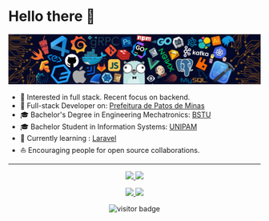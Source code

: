 # Hello there 👋

<!-- [![](https://img.shields.io/badge/-Lucas%20Ferreira-black?style=round-square&labelColor=black&logo=linkedin&logoColor=blue&link=https://www.linkedin.com/in/lucas-ferreira-210629198/)](https://www.linkedin.com/in/lucas-ferreira-210629198/)
[![](https://img.shields.io/badge/-steam-black?style=round-square&labelColor=darkblue&logo=Steam&logoColor=white&link=https://steamcommunity.com/profiles/76561198047673262)](https://steamcommunity.com/profiles/76561198047673262) -->

![](https://github.com/knov1991/knov1991/blob/master/img/developer.png)

* 🧐    Interested in full stack. Recent focus on backend.
* 🚀	Full-stack Developer on: [Prefeitura de Patos de Minas](https://patosdeminas.mg.gov.br/portal/)
* 🎓	Bachelor's Degree in Engineering Mechatronics: [BSTU](http://belgstu.com)
* 🎓	Bachelor Student in Information Systems: [UNIPAM](http://unipam.edu.br)
* 🌱 	Currently learning : [Laravel](https://laravel.com)
* ⛵    Encouraging people for open source collaborations.

<hr>
<p align="center">
<a href="https://www.linkedin.com/in/lucas-ferreira-210629198/">
    <img src="https://img.shields.io/badge/-Lucas%20Ferreira-blue?style=round-square&labelColor=white&logo=linkedin&logoColor=blue&link=https://www.linkedin.com/in/lucas-ferreira-210629198/"/>
</a>
<a href="mailto:lucasf1991@hotmail.com?">
    <img src="https://img.shields.io/badge/gmail-%23DD0031.svg?&style=round-square&logo=gmail&logoColor=white"/>
</a>
</p>

<p align="center">
<a href="https://steamcommunity.com/profiles/76561198047673262">
    <img src="https://img.shields.io/badge/-steam-gray?style=round-square&labelColor=white&logo=Steam&logoColor=black&link=https://steamcommunity.com/profiles/76561198047673262"/>
</a>
<a href="https://www.facebook.com/lucas.ferreira.501598">
    <img src="https://img.shields.io/badge/-Lucas%20Ferreira-blue?style=round-square&labelColor=white&logo=facebook&logoColor=blue&link=https://www.facebook.com/lucas.ferreira.501598"/>
</a>
</p>

<p  align="center">
<img src="https://visitor-badge.laobi.icu/badge?page_id=knov1991.knov1991" alt="visitor badge"/>       
</p>

<!--
**knov1991/knov1991** is a ✨ _special_ ✨ repository because its `README.md` (this file) appears on your GitHub profile.

Here are some ideas to get you started:

- 🔭 I’m currently working on ...
- 🌱 I’m currently learning ...
- 👯 I’m looking to collaborate on ...
- 🤔 I’m looking for help with ...
- 💬 Ask me about ...
- 📫 How to reach me: ...
- 😄 Pronouns: ...
- ⚡ Fun fact: ...
-->